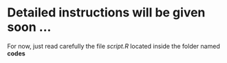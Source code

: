 # Detailed instructions will be given soon ...
For now, just read carefully the file _script.R_ located inside the folder named __codes__
